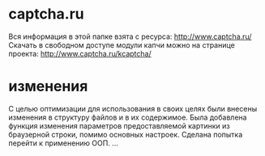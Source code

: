 # captcha.ru


Вся информация в этой папке взята с ресурса: http://www.captcha.ru/
Скачать в свободном доступе модули капчи можно на странице проекта: http://www.captcha.ru/kcaptcha/

# изменения

С целью оптимизации для использования в своих целях были внесены изменения в структуру файлов и в их содержимое.
Была добавлена функция изменения параметров предоставляемой картинки из браузерной строки, помимо основных настроек.
Сделана попытка перейти к применению ООП. ...
